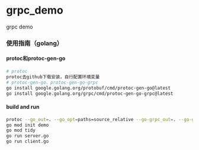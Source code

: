 # grpc_demo
grpc demo


### 使用指南（golang）
#### protoc和protoc-gen-go
```bash
# protoc
protoc去github下载安装，自行配置环境变量
# protoc-gen-go、protoc-gen-go-grpc
go install google.golang.org/protobuf/cmd/protoc-gen-go@latest
go install google.golang.org/grpc/cmd/protoc-gen-go-grpc@latest
```

#### build and run
```bash
protoc --go_out=. --go_opt=paths=source_relative --go-grpc_out=. --go-grpc_opt=paths=source_relative string_service.proto
go mod init demo
go mod tidy
go run server.go
go run client.go
```